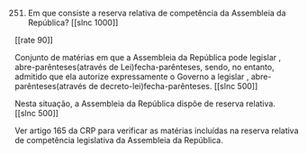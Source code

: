 251. Em que consiste a reserva relativa de competência da Assembleia da República?
[[slnc 1000]]

[[rate 90]]

Conjunto de matérias em que a Assembleia da República pode legislar , abre-parênteses(através de Lei)fecha-parênteses, sendo, no entanto, admitido que ela autorize expressamente o Governo a legislar , abre-parênteses(através de decreto-lei)fecha-parênteses.
[[slnc 500]]

Nesta situação, a Assembleia da República dispõe de reserva relativa.
[[slnc 500]]

Ver artigo 165 da CRP para verificar as matérias incluídas na reserva relativa de competência legislativa da Assembleia da República.

